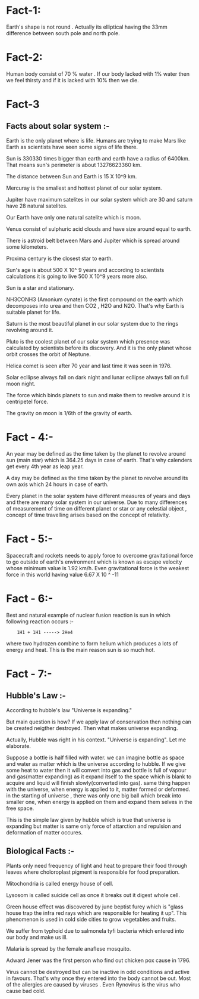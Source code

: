 # Fact-1:

Earth's shape is not round . Actually its elliptical having the 33mm difference between south pole and north pole.

# Fact-2:

Human body consist of 70 % water . If our body lacked with 1% water then we feel thirsty and if it is lacked with 10% then we die.

# Fact-3

## Facts about solar system :- 

Earth is the only planet where is life. Humans are trying to make Mars like Earth as scientists have seen some signs of life there.

Sun is 330330 times bigger than earth and earth have a radius of 6400km. That means sun's perimeter is about 13276623360 km.

The distance between Sun and Earth is 15 X 10^9 km.

Mercuray is the smallest and hottest planet of our solar system.

Jupiter have maximum satelites in our solar system which are 30 and saturn have 28 natural satelites.

Our Earth have only one natural satelite which is moon.

Venus consist of sulphuric acid clouds and have size around equal to earth.

There is astroid belt between Mars and Jupiter which is spread around some kilometers.

Proxima century is the closest star to earth.

Sun's age is about 500 X 10^ 9 years and according to scientists calculations it is going to live 500 X 10^9 years more also.

Sun is a star and stationary.

NH3CONH3 (Amonium cynate) is the first compound on the earth which decomposes into urea and then CO2 , H2O and N2O. That's why Earth is suitable planet for life.

Saturn is the most beautiful planet in our solar system due to the rings revolving around it.

Pluto is the coolest planet of our solar system which presence was calculated by scientists before its discovery. And it is the only planet whose orbit crosses the orbit of Neptune.

Helica comet is seen after 70 year and last time it was seen in 1976.

Solar ecllipse always fall on dark night and lunar ecllipse always fall on full moon night.

The force which binds planets to sun and make them to revolve around it is centripetel force.

The gravity on moon is 1/6th of the gravity of earth.

# Fact - 4:-

An year may be defined as the time taken by the planet to revolve around sun (main star) which is 364.25 days in case of earth. That's why calenders get every 4th year as leap year.

A day may be defined as the time taken by the planet to revolve around its own axis which 24 hours in case of earth.

Every planet in the solar system have different measures of years and days and there are many solar system in our universe.
Due to many differences of measurement of time on different planet or star or any celestial object , concept of time travelling arises based on the concept of relativity.

# Fact - 5:-

Spacecraft and rockets needs to apply force to overcome gravitational force to go outside of earth's environment which is known as escape velocity whose minimum value is 1.92 km/h. Even gravitational force is the weakest force in this world having value 6.67 X 10 ^ -11

# Fact - 6:-

Best and natural example of nuclear fusion reaction is sun in which following reaction occurs :- 

        1H1 + 1H1 -----> 2He4
        
where two hydrozen combine to form helium which produces a lots of energy and heat. This is the main reason sun is so much hot.

# Fact - 7:-

## Hubble's Law :-

According to hubble's law "Universe is expanding." 

But main question is how? If we apply law of conservation then nothing can be created neigther destroyed. Then what makes universe expanding.

Actually,  Hubble was right in his context. "Universe is expanding". Let me elaborate.

Suppose a bottle is half filled with water. we can imagine bottle as space and water as matter which is the universe according to hubble. If we give some heat to water then it will convert into gas and bottle is full of vapour and gas(matter expanding) as it expand itself to the space which is blank to acquire and liquid will finish slowly(converted into gas). same thing happen with the universe, when energy is applied to it, matter formed or deformed. in the starting of universe , there was only one big ball  which break into smaller one, when energy is applied on them and expand them selves in the free space.

This is the simple law given by hubble which is true that universe is expanding but matter is same only force of attarction and repulsion and deformation of matter occures. 


## Biological Facts :-

Plants only need frequency of light and heat to prepare their food through leaves where choloroplast pigment is responsible for food preparation.

Mitochondria is called energy house of cell.

Lysosom is called suicide cell as once it breaks out it digest whole cell.

Green house effect was discovered by june beptist furey which is "glass house trap the infra red rays which are responsible for heating it up". This phenomenon is used in cold side cities to grow vegetables and fruits. 

We suffer from typhoid due to salmonela tyfi bacteria which entered into our body and make us ill.

Malaria is spread by the female anaflese mosquito.

Adward Jener was the first person who find out chicken pox cause in 1796.

Virus cannot be destroyed but can be inactive in odd conditions and active in favours. That's why once they entered into the body cannot be out. Most of the allergies are caused by viruses . Even Rynovirus is the virus who cause bad cold.


      











